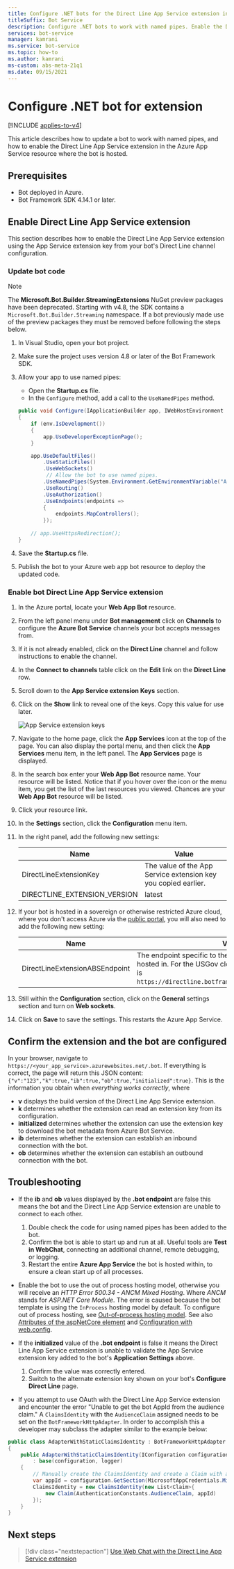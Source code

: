 ```yaml
---
title: Configure .NET bots for the Direct Line App Service extension in Bot Framework SDK
titleSuffix: Bot Service
description: Configure .NET bots to work with named pipes. Enable the Direct Line App Service extension and configure bots to use the extension.
services: bot-service
manager: kamrani
ms.service: bot-service
ms.topic: how-to
ms.author: kamrani
ms-custom: abs-meta-21q1 
ms.date: 09/15/2021
---
```


# Configure .NET bot for extension

[!INCLUDE [applies-to-v4](includes/applies-to-v4-current.md)]

This article describes how to update a bot to work with named pipes, and how to enable the Direct Line App Service extension in the Azure App Service resource where the bot is hosted.

## Prerequisites

- Bot deployed in Azure.
- Bot Framework SDK 4.14.1 or later.

## Enable Direct Line App Service extension

This section describes how to enable the Direct Line App Service extension using the App Service extension key from your bot's Direct Line channel configuration.

### Update bot code

> [!NOTE]
> The **Microsoft.Bot.Builder.StreamingExtensions** NuGet preview packages have been deprecated. Starting with v4.8, the SDK contains a `Microsoft.Bot.Builder.Streaming` namespace. If a bot previously made use of the preview packages they must be removed before following the steps below.

1. In Visual Studio, open your bot project.
1. Make sure the project uses version 4.8 or later of the Bot Framework SDK.
1. Allow your app to use named pipes:
    - Open the **Startup.cs** file.
    - In the `Configure` method, add a call to the `UseNamedPipes` method.

    ```csharp
    public void Configure(IApplicationBuilder app, IWebHostEnvironment env)
    {
        if (env.IsDevelopment())
        {
            app.UseDeveloperExceptionPage();
        }

        app.UseDefaultFiles()
            .UseStaticFiles()
            .UseWebSockets()
             // Allow the bot to use named pipes.
            .UseNamedPipes(System.Environment.GetEnvironmentVariable("APPSETTING_WEBSITE_SITE_NAME") + ".directline");
            .UseRouting()
            .UseAuthorization()
            .UseEndpoints(endpoints =>
            {
                endpoints.MapControllers();
            });
        
        // app.UseHttpsRedirection();
    }
    ```

1. Save the **Startup.cs** file.

1. Publish the bot to your Azure web app bot resource to deploy the updated code.

### Enable bot Direct Line App Service extension

1. In the Azure portal, locate your **Web App Bot** resource.
1. From the left panel menu under **Bot management** click on **Channels** to configure the **Azure Bot Service** channels your bot accepts messages from.
1. If it is not already enabled, click on the **Direct Line** channel and follow instructions to enable the channel.
1. In the **Connect to channels** table click on the **Edit** link on the **Direct Line** row.
1. Scroll down to the **App Service extension Keys** section.
1. Click on the **Show** link to reveal one of the keys. Copy this value for use later.

    ![App Service extension keys](./media/channels/direct-line-extension-extension-keys.png)

1. Navigate to the home page, click the **App Services** icon at the top of the page. You can also display the portal menu, and then click the **App Services** menu item, in the left panel. The **App Services** page is displayed.
1. In the search box enter your **Web App Bot** resource name. Your resource will be listed.
Notice that if you hover over the icon or the menu item, you get the list of the last resources you viewed. Chances are your **Web App Bot** resource will be listed.
1. Click your resource link.
1. In the **Settings** section, click the **Configuration** menu item.
1. In the right panel, add the following new settings:

    |Name|Value|
    |---|---|
    |DirectLineExtensionKey|The value of the App Service extension key you copied earlier.|
    |DIRECTLINE_EXTENSION_VERSION|latest|

1. If your bot is hosted in a sovereign or otherwise restricted Azure cloud, where you don't access Azure via the [public portal](https://portal.azure.com), you will also need to add the following new setting:

    |Name|Value|
    |---|---|
    |DirectLineExtensionABSEndpoint|The endpoint specific to the Azure cloud your bot is hosted in. For the USGov cloud for example, the endpoint is `https://directline.botframework.azure.us/v3/extension`.|

1. Still within the **Configuration** section, click on the **General** settings section and turn on **Web sockets**.
1. Click on **Save** to save the settings. This restarts the Azure App Service.

## Confirm the extension and the bot are configured

In your browser, navigate to `https://<your_app_service>.azurewebsites.net/.bot`.
If everything is correct, the page will return this JSON content: `{"v":"123","k":true,"ib":true,"ob":true,"initialized":true}`. This is the information you obtain when *everything works correctly*, where

- **v** displays the build version of the Direct Line App Service extension.
- **k** determines whether the extension can read an extension key from its configuration.
- **initialized** determines whether the extension can use the extension key to download the bot metadata from Azure Bot Service.
- **ib** determines whether the extension can establish an inbound connection with the bot.
- **ob** determines whether the extension can establish an outbound connection with the bot.

## Troubleshooting

- If the **ib** and **ob** values displayed by the **.bot endpoint** are false this means the bot and the Direct Line App Service extension are unable to connect to each other.
    1. Double check the code for using named pipes has been added to the bot.
    1. Confirm the bot is able to start up and run at all. Useful tools are **Test in WebChat**, connecting an additional channel, remote debugging, or logging.
    1. Restart the entire **Azure App Service** the bot is hosted within, to ensure a clean start up of all processes.
- Enable the bot to use the out of process hosting model, otherwise you will receive an *HTTP Error 500.34 - ANCM Mixed Hosting*. Where *ANCM* stands for *ASP.NET Core Module*. The error is caused because the bot template is using the `InProcess` hosting model by default. To configure out of process hosting, see [Out-of-process hosting model](/aspnet/core/host-and-deploy/aspnet-core-module?view=aspnetcore-3.1&preserve-view=true#out-of-process-hosting-model). 
See also [Attributes of the aspNetCore element](/aspnet/core/host-and-deploy/aspnet-core-module?view=aspnetcore-3.1&preserve-view=true#attributes-of-the-aspnetcore-element) and [Configuration with web.config](/aspnet/core/host-and-deploy/aspnet-core-module?view=aspnetcore-3.1&preserve-view=true#configuration-with-webconfig). 
- If the **initialized** value of the **.bot endpoint** is false it means the Direct Line App Service extension is unable to validate the App Service extension key added to the bot's **Application Settings** above.
    1. Confirm the value was correctly entered.
    1. Switch to the alternate extension key shown on your bot's **Configure Direct Line** page.

- If you attempt to use OAuth with the Direct Line App Service extension and encounter the error "Unable to get the bot AppId from the audience claim." A `ClaimsIdentity` with the `AudienceClaim` assigned needs to be set on the `BotFrameworkHttpAdapter`. In order to accomplish this a developer may subclass the adapter similar to the example below:

```csharp
public class AdapterWithStaticClaimsIdentity : BotFrameworkHttpAdapter
{
    public AdapterWithStaticClaimsIdentity(IConfiguration configuration, ILogger<BotFrameworkHttpAdapter> logger, ConversationState conversationState = null)
        : base(configuration, logger)
    {
        // Manually create the ClaimsIdentity and create a Claim with a valid AudienceClaim and the AppID for a bot using the Direct Line App Service extension.
        var appId = configuration.GetSection(MicrosoftAppCredentials.MicrosoftAppIdKey)?.Value;
        ClaimsIdentity = new ClaimsIdentity(new List<Claim>{
            new Claim(AuthenticationConstants.AudienceClaim, appId)
        });
    }
}
```

## Next steps

> [!div class="nextstepaction"]
> [Use Web Chat with the Direct Line App Service extension](./bot-service-channel-directline-extension-webchat-client.md)
